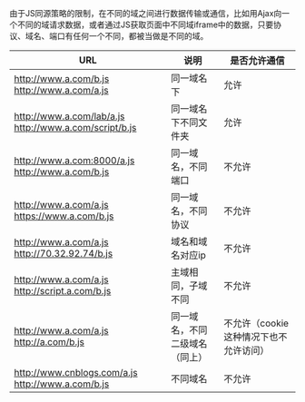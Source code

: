 由于JS同源策略的限制，在不同的域之间进行数据传输或通信，比如用Ajax向一个不同的域请求数据，或者通过JS获取页面中不同域iframe中的数据，只要协议、域名、端口有任何一个不同，都被当做是不同的域。

URL|说明|是否允许通信
---|---|---
http://www.a.com/b.js http://www.a.com/a.js|同一域名下|允许  
http://www.a.com/lab/a.js http://www.a.com/script/b.js|同一域名下不同文件夹|允许  
http://www.a.com:8000/a.js http://www.a.com/b.js|同一域名，不同端口|不允许  
http://www.a.com/a.js https://www.a.com/b.js|同一域名，不同协议|不允许  
http://www.a.com/a.js http://70.32.92.74/b.js|域名和域名对应ip|不允许  
http://www.a.com/a.js http://script.a.com/b.js|主域相同，子域不同|不允许  
http://www.a.com/a.js http://a.com/b.js|同一域名，不同二级域名（同上）|不允许（cookie这种情况下也不允许访问）  
http://www.cnblogs.com/a.js http://www.a.com/b.js|不同域名|不允许  

